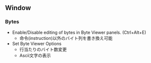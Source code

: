 ## Window

### Bytes
- Enable/Disable editing of bytes in Byte Viewer panels. (Ctrl+Alt+E)
  - 命令(instruction)以外のバイト列を書き換え可能
- Set Byte Viewer Options
  - 行当たりのバイト数変更
  - Ascii文字の表示
